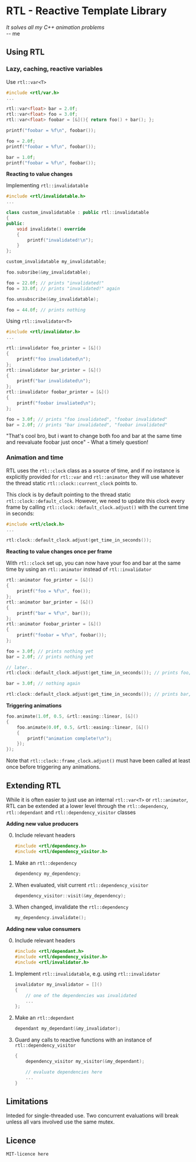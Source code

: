 # RTL - Reactive Template Library

_It solves all my C++ animation problems_  
-- me

## Using RTL

### Lazy, caching, reactive variables ###

Use `rtl::var<T>`

```cpp
#include <rtl/var.h>
...

rtl::var<float> bar = 2.0f;
rtl::var<float> foo = 3.0f;
rtl::var<float> foobar = [&](){ return foo() + bar(); };

printf("foobar = %f\n", foobar());

foo = 2.0f;
printf("foobar = %f\n", foobar());

bar = 1.0f;
printf("foobar = %f\n", foobar());
```

**Reacting to value changes**

Implementing `rtl::invalidatable`

```cpp
#include <rtl/invalidatable.h>
...

class custom_invalidatable : public rtl::invalidatable
{
public:
	void invalidate() override 
	{
		printf("invalidated!\n");
	}
};

custom_invalidatable my_invalidatable;

foo.subsribe(&my_invalidatable);

foo = 22.0f; // prints "invalidated!"
foo = 33.0f; // prints "invalidated!" again

foo.unsubscribe(&my_invalidatable);

foo = 44.0f; // prints nothing
```

Using `rtl::invalidator<T>`

```cpp
#include <rtl/invalidator.h>
...

rtl::invalidator foo_printer = [&]()
{
	printf("foo invalidated\n");
};
rtl::invalidator bar_printer = [&]()
{
	printf("bar invalidated\n");
};
rtl::invalidator foobar_printer = [&]()
{
	printf("foobar invaliated\n");
};

foo = 3.0f; // prints "foo invalidated", "foobar invalidated"
bar = 2.0f; // prints "bar invalidated", "foobar invalidated"
```

"That's cool bro, but i want to change both foo and bar at the same time and reevaluate foobar just once" - What a timely question!

### Animation and time

RTL uses the `rtl::clock` class as a source of time, and if no instance is explicitly provided for `rtl::var` and `rtl::animator` they will use whatever the thread static `rtl::clock::current_clock` points to. 

This clock is by default pointing to the thread static `rtl::clock::default_clock`. However, we need to update this clock every frame by calling `rtl::clock::default_clock.adjust()` with the current time in seconds:

```cpp
#include <rtl/clock.h>
...

rtl:clock::default_clock.adjust(get_time_in_seconds()); 
```

**Reacting to value changes once per frame**

With `rtl::clock` set up, you can now have your foo and bar at the same time by using an `rtl::animator` instead of `rtl::invalidator`

```cpp
rtl::animator foo_printer = [&]()
{
	printf("foo = %f\n", foo());
};
rtl::animator bar_printer = [&]()
{
	printf("bar = %f\n", bar());
};
rtl::animator foobar_printer = [&]()
{
	printf("foobar = %f\n", foobar());
};

foo = 3.0f; // prints nothing yet
bar = 2.0f; // prints nothing yet

// later..
rtl:clock::default_clock.adjust(get_time_in_seconds()); // prints foo, bar, foobar

bar = 3.0f; // nothing again

rtl:clock::default_clock.adjust(get_time_in_seconds()); // prints bar, foobar
```


**Triggering animations**

```cpp
foo.animate(1.0f, 0.5, &rtl::easing::linear, [&]()
{
	foo.animate(0.0f, 0.5, &rtl::easing::linear, [&]()
	{
		printf("animation complete!\n");
	});
});
```

Note that `rtl::clock::frame_clock.adjust()` must have been called at least once before triggering any animations.



## Extending RTL

While it is often easier to just use an internal `rtl::var<T>` or `rtl::animator`, RTL can be extended at a lower level through the `rtl::dependency`, `rtl::dependant` and `rtl::dependency_visitor` classes 

**Adding new value producers**

0. Include relevant headers
	```cpp
	#include <rtl/dependency.h>
	#include <rtl/dependency_visitor.h>
	```

1. Make an `rtl::dependency`
	```cpp
	dependency my_dependency;
	```

2. When evaluated, visit current `rtl::dependency_visitor`
	```cpp
	dependency_visitor::visit(&my_dependency);
	```

3. When changed, invalidate the `rtl::dependency`
	```cpp
	my_dependency.invalidate();
	```

**Adding new value consumers**

0. Include relevant headers
	```cpp
	#include <rtl/dependant.h>
	#include <rtl/dependency_visitor.h>
	#include <rtl/invalidator.h>
	```

1. Implement `rtl::invalidatable`, e.g. using `rtl::invalidator`
	```cpp
	invalidator my_invalidator = []()
	{
		// one of the dependencies was invalidated
		...
	};
	```

2. Make an `rtl::dependant`
	```cpp
	dependant my_dependant(&my_invalidator);
	```

3. Guard any calls to reactive functions with an instance of  `rtl::dependency_visitor`
	```cpp
	{
		dependency_visitor my_visitor(&my_dependant);

		// evaluate dependencies here
		...
	}
	```

## Limitations

Inteded for single-threaded use. Two concurrent evaluations will break unless all vars involved use the same mutex.

## Licence 

```
MIT-licence here
```
